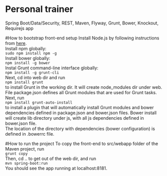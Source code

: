 # Personal trainer
Spring Boot/Data/Security, REST, Maven, Flyway, Grunt, Bower, Knockout, Requirejs app

#How to bootstrap front-end setup
Install Node.js by following instructions from [here](https://nodejs.org/en/download/).  
Install npm globally:  
```sudo npm install npm -g```  
Install bower globally:  
```npm install -g bower```  
Instal Grunt command-line interface globally:  
```npm install -g grunt-cli```  
Next, cd into web dir and run  
```npm install grunt```  
to install Grunt in the working dir. It will create node_modules dir under web.  
File package.json defines all Grunt modules that are used for Grunt tasks.  
Next, run  
```npm install grunt-auto-install```  
to install a plugin that will automatically install Grunt modules and bower dependencies defined in package.json and bower.json files.
Bower install will create lib directory under js, with all js dependencies defined in bower.json file.   
The location of the directory with dependencies (bower configuration) is defined in .bowerrc file.  

#How to run the project
To copy the front-end to src/webapp folder of the Maven project, run  
```grunt copy```  
Then, cd .. to get out of the web dir, and run  
```mvn spring-boot:run```  
You should see the app running at localhost:8181.
